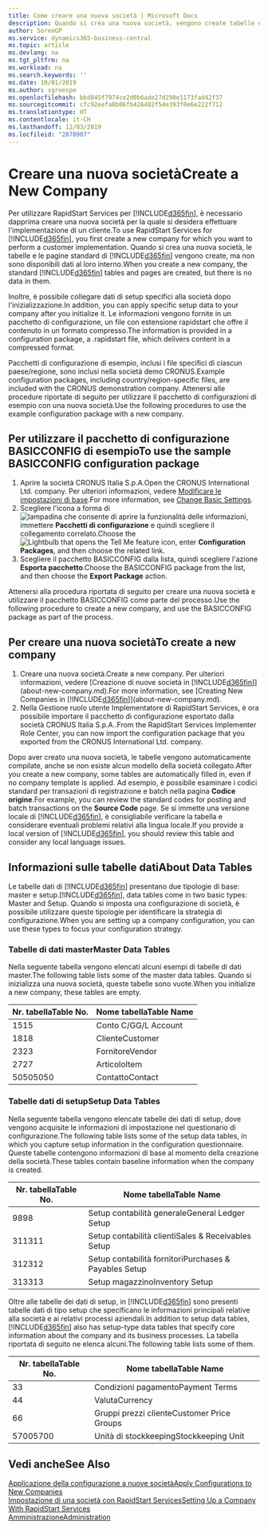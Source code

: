 ```yaml
---
title: Come creare una nuova società | Microsoft Docs
description: Quando si crea una nuova società, vengono create tabelle e pagine di RapidStart Services che non contengono dati.
author: SorenGP
ms.service: dynamics365-business-central
ms.topic: article
ms.devlang: na
ms.tgt_pltfrm: na
ms.workload: na
ms.search.keywords: ''
ms.date: 10/01/2019
ms.author: sgroespe
ms.openlocfilehash: bbd845f7974ce2d0b6ade27d290e1173fad42f37
ms.sourcegitcommit: cfc92eefa8b06fb426482f54e393f0e6e222f712
ms.translationtype: HT
ms.contentlocale: it-CH
ms.lasthandoff: 12/03/2019
ms.locfileid: "2878907"
---
```

# <a name="create-a-new-company"></a><span data-ttu-id="803c2-103">Creare una nuova società</span><span class="sxs-lookup"><span data-stu-id="803c2-103">Create a New Company</span></span>
<span data-ttu-id="803c2-104">Per utilizzare RapidStart Services per [!INCLUDE[d365fin](includes/d365fin_md.md)], è necessario dapprima creare una nuova società per la quale si desidera effettuare l'implementazione di un cliente.</span><span class="sxs-lookup"><span data-stu-id="803c2-104">To use RapidStart Services for [!INCLUDE[d365fin](includes/d365fin_md.md)], you first create a new company for which you want to perform a customer implementation.</span></span> <span data-ttu-id="803c2-105">Quando si crea una nuova società, le tabelle e le pagine standard di [!INCLUDE[d365fin](includes/d365fin_md.md)] vengono create, ma non sono disponibili dati al loro interno.</span><span class="sxs-lookup"><span data-stu-id="803c2-105">When you create a new company, the standard [!INCLUDE[d365fin](includes/d365fin_md.md)] tables and pages are created, but there is no data in them.</span></span>

<span data-ttu-id="803c2-106">Inoltre, è possibile collegare dati di setup specifici alla società dopo l'inizializzazione.</span><span class="sxs-lookup"><span data-stu-id="803c2-106">In addition, you can apply specific setup data to your company after you initialize it.</span></span> <span data-ttu-id="803c2-107">Le informazioni vengono fornite in un pacchetto di configurazione, un file con estensione rapidstart che offre il contenuto in un formato compresso.</span><span class="sxs-lookup"><span data-stu-id="803c2-107">The information is provided in a configuration package, a .rapidstart file, which delivers content in a compressed format.</span></span>  

<span data-ttu-id="803c2-108">Pacchetti di configurazione di esempio, inclusi i file specifici di ciascun paese/regione, sono inclusi nella società demo CRONUS.</span><span class="sxs-lookup"><span data-stu-id="803c2-108">Example configuration packages, including country/region-specific files, are included with the CRONUS demonstration company.</span></span> <span data-ttu-id="803c2-109">Attenersi alle procedure riportate di seguito per utilizzare il pacchetto di configurazioni di esempio con una nuova società.</span><span class="sxs-lookup"><span data-stu-id="803c2-109">Use the following procedures to use the example configuration package with a new company.</span></span>  

## <a name="to-use-the-sample-basicconfig-configuration-package"></a><span data-ttu-id="803c2-110">Per utilizzare il pacchetto di configurazione BASICCONFIG di esempio</span><span class="sxs-lookup"><span data-stu-id="803c2-110">To use the sample BASICCONFIG configuration package</span></span>  
1. <span data-ttu-id="803c2-111">Aprire la società CRONUS Italia S.p.A.</span><span class="sxs-lookup"><span data-stu-id="803c2-111">Open the CRONUS International Ltd. company.</span></span> <span data-ttu-id="803c2-112">Per ulteriori informazioni, vedere [Modificare le impostazioni di base](ui-change-basic-settings.md).</span><span class="sxs-lookup"><span data-stu-id="803c2-112">For more information, see [Change Basic Settings](ui-change-basic-settings.md).</span></span>
2. <span data-ttu-id="803c2-113">Scegliere l'icona a forma di ![lampadina che consente di aprire la funzionalità delle informazioni](media/ui-search/search_small.png "Informazioni sull'operazione che si desidera eseguire"), immettere **Pacchetti di configurazione** e quindi scegliere il collegamento correlato.</span><span class="sxs-lookup"><span data-stu-id="803c2-113">Choose the ![Lightbulb that opens the Tell Me feature](media/ui-search/search_small.png "Tell me what you want to do") icon, enter **Configuration Packages**, and then choose the related link.</span></span>  
3. <span data-ttu-id="803c2-114">Scegliere il pacchetto BASICCONFIG dalla lista, quindi scegliere l'azione **Esporta pacchetto**.</span><span class="sxs-lookup"><span data-stu-id="803c2-114">Choose the BASICCONFIG package from the list, and then choose the **Export Package** action.</span></span>  

<span data-ttu-id="803c2-115">Attenersi alla procedura riportata di seguito per creare una nuova società e utilizzare il pacchetto BASICCONFIG come parte del processo.</span><span class="sxs-lookup"><span data-stu-id="803c2-115">Use the following procedure to create a new company, and use the BASICCONFIG package as part of the process.</span></span>  

## <a name="to-create-a-new-company"></a><span data-ttu-id="803c2-116">Per creare una nuova società</span><span class="sxs-lookup"><span data-stu-id="803c2-116">To create a new company</span></span>  
1. <span data-ttu-id="803c2-117">Creare una nuova società.</span><span class="sxs-lookup"><span data-stu-id="803c2-117">Create a new company.</span></span> <span data-ttu-id="803c2-118">Per ulteriori informazioni, vedere [Creazione di nuove società in [!INCLUDE[d365fin](includes/d365fin_md.md)]](about-new-company.md).</span><span class="sxs-lookup"><span data-stu-id="803c2-118">For more information, see [Creating New Companies in [!INCLUDE[d365fin](includes/d365fin_md.md)]](about-new-company.md).</span></span>
2. <span data-ttu-id="803c2-119">Nella Gestione ruolo utente Implementatore di RapidStart Services, è ora possibile importare il pacchetto di configurazione esportato dalla società CRONUS Italia S.p.A..</span><span class="sxs-lookup"><span data-stu-id="803c2-119">From the RapidStart Services Implementer Role Center, you can now import the configuration package that you exported from the CRONUS International Ltd. company.</span></span>

<span data-ttu-id="803c2-120">Dopo aver creato una nuova società, le tabelle vengono automaticamente compilate, anche se non esiste alcun modello della società collegato.</span><span class="sxs-lookup"><span data-stu-id="803c2-120">After you create a new company, some tables are automatically filled in, even if no company template is applied.</span></span> <span data-ttu-id="803c2-121">Ad esempio, è possibile esaminare i codici standard per transazioni di registrazione e batch nella pagina **Codice origine**.</span><span class="sxs-lookup"><span data-stu-id="803c2-121">For example, you can review the standard codes for posting and batch transactions on the **Source Code** page.</span></span> <span data-ttu-id="803c2-122">Se si immette una versione locale di [!INCLUDE[d365fin](includes/d365fin_md.md)], è consigliabile verificare la tabella e considerare eventuali problemi relativi alla lingua locale.</span><span class="sxs-lookup"><span data-stu-id="803c2-122">If you provide a local version of [!INCLUDE[d365fin](includes/d365fin_md.md)], you should review this table and consider any local language issues.</span></span>

## <a name="about-data-tables"></a><span data-ttu-id="803c2-123">Informazioni sulle tabelle dati</span><span class="sxs-lookup"><span data-stu-id="803c2-123">About Data Tables</span></span>
<span data-ttu-id="803c2-124">Le tabelle dati di [!INCLUDE[d365fin](includes/d365fin_md.md)] presentano due tipologie di base: master e setup.</span><span class="sxs-lookup"><span data-stu-id="803c2-124">[!INCLUDE[d365fin](includes/d365fin_md.md)], data tables come in two basic types: Master and Setup.</span></span> <span data-ttu-id="803c2-125">Quando si imposta una configurazione di società, è possibile utilizzare queste tipologie per identificare la strategia di configurazione.</span><span class="sxs-lookup"><span data-stu-id="803c2-125">When you are setting up a company configuration, you can use these types to focus your configuration strategy.</span></span>  

### <a name="master-data-tables"></a><span data-ttu-id="803c2-126">Tabelle di dati master</span><span class="sxs-lookup"><span data-stu-id="803c2-126">Master Data Tables</span></span>  
<span data-ttu-id="803c2-127">Nella seguente tabella vengono elencati alcuni esempi di tabelle di dati master.</span><span class="sxs-lookup"><span data-stu-id="803c2-127">The following table lists some of the master data tables.</span></span> <span data-ttu-id="803c2-128">Quando si inizializza una nuova società, queste tabelle sono vuote.</span><span class="sxs-lookup"><span data-stu-id="803c2-128">When you initialize a new company, these tables are empty.</span></span>  

|<span data-ttu-id="803c2-129">Nr. tabella</span><span class="sxs-lookup"><span data-stu-id="803c2-129">Table No.</span></span>|<span data-ttu-id="803c2-130">Nome tabella</span><span class="sxs-lookup"><span data-stu-id="803c2-130">Table Name</span></span>|  
|-------------------|--------------------|  
|<span data-ttu-id="803c2-131">15</span><span class="sxs-lookup"><span data-stu-id="803c2-131">15</span></span>|<span data-ttu-id="803c2-132">Conto C/G</span><span class="sxs-lookup"><span data-stu-id="803c2-132">G/L Account</span></span>|  
|<span data-ttu-id="803c2-133">18</span><span class="sxs-lookup"><span data-stu-id="803c2-133">18</span></span>|<span data-ttu-id="803c2-134">Cliente</span><span class="sxs-lookup"><span data-stu-id="803c2-134">Customer</span></span>|  
|<span data-ttu-id="803c2-135">23</span><span class="sxs-lookup"><span data-stu-id="803c2-135">23</span></span>|<span data-ttu-id="803c2-136">Fornitore</span><span class="sxs-lookup"><span data-stu-id="803c2-136">Vendor</span></span>|  
|<span data-ttu-id="803c2-137">27</span><span class="sxs-lookup"><span data-stu-id="803c2-137">27</span></span>|<span data-ttu-id="803c2-138">Articolo</span><span class="sxs-lookup"><span data-stu-id="803c2-138">Item</span></span>|  
|<span data-ttu-id="803c2-139">5050</span><span class="sxs-lookup"><span data-stu-id="803c2-139">5050</span></span>|<span data-ttu-id="803c2-140">Contatto</span><span class="sxs-lookup"><span data-stu-id="803c2-140">Contact</span></span>|  

### <a name="setup-data-tables"></a><span data-ttu-id="803c2-141">Tabelle dati di setup</span><span class="sxs-lookup"><span data-stu-id="803c2-141">Setup Data Tables</span></span>  
<span data-ttu-id="803c2-142">Nella seguente tabella vengono elencate tabelle dei dati di setup, dove vengono acquisite le informazioni di impostazione nel questionario di configurazione.</span><span class="sxs-lookup"><span data-stu-id="803c2-142">The following table lists some of the setup data tables, in which you capture setup information in the configuration questionnaire.</span></span> <span data-ttu-id="803c2-143">Queste tabelle contengono informazioni di base al momento della creazione della società.</span><span class="sxs-lookup"><span data-stu-id="803c2-143">These tables contain baseline information when the company is created.</span></span>  

|<span data-ttu-id="803c2-144">Nr. tabella</span><span class="sxs-lookup"><span data-stu-id="803c2-144">Table No.</span></span>|<span data-ttu-id="803c2-145">Nome tabella</span><span class="sxs-lookup"><span data-stu-id="803c2-145">Table Name</span></span>|  
|-------------------|--------------------|  
|<span data-ttu-id="803c2-146">98</span><span class="sxs-lookup"><span data-stu-id="803c2-146">98</span></span>|<span data-ttu-id="803c2-147">Setup contabilità generale</span><span class="sxs-lookup"><span data-stu-id="803c2-147">General Ledger Setup</span></span>|  
|<span data-ttu-id="803c2-148">311</span><span class="sxs-lookup"><span data-stu-id="803c2-148">311</span></span>|<span data-ttu-id="803c2-149">Setup contabilità clienti</span><span class="sxs-lookup"><span data-stu-id="803c2-149">Sales & Receivables Setup</span></span>|  
|<span data-ttu-id="803c2-150">312</span><span class="sxs-lookup"><span data-stu-id="803c2-150">312</span></span>|<span data-ttu-id="803c2-151">Setup contabilità fornitori</span><span class="sxs-lookup"><span data-stu-id="803c2-151">Purchases & Payables Setup</span></span>|  
|<span data-ttu-id="803c2-152">313</span><span class="sxs-lookup"><span data-stu-id="803c2-152">313</span></span>|<span data-ttu-id="803c2-153">Setup magazzino</span><span class="sxs-lookup"><span data-stu-id="803c2-153">Inventory Setup</span></span>|  

<span data-ttu-id="803c2-154">Oltre alle tabelle dei dati di setup, in [!INCLUDE[d365fin](includes/d365fin_md.md)] sono presenti tabelle dati di tipo setup che specificano le informazioni principali relative alla società e ai relativi processi aziendali.</span><span class="sxs-lookup"><span data-stu-id="803c2-154">In addition to setup data tables, [!INCLUDE[d365fin](includes/d365fin_md.md)] also has setup-type data tables that specify core information about the company and its business processes.</span></span> <span data-ttu-id="803c2-155">La tabella riportata di seguito ne elenca alcuni.</span><span class="sxs-lookup"><span data-stu-id="803c2-155">The following table lists some of them.</span></span>  

|<span data-ttu-id="803c2-156">Nr. tabella</span><span class="sxs-lookup"><span data-stu-id="803c2-156">Table No.</span></span>|<span data-ttu-id="803c2-157">Nome tabella</span><span class="sxs-lookup"><span data-stu-id="803c2-157">Table Name</span></span>|  
|-------------------|--------------------|  
|<span data-ttu-id="803c2-158">3</span><span class="sxs-lookup"><span data-stu-id="803c2-158">3</span></span>|<span data-ttu-id="803c2-159">Condizioni pagamento</span><span class="sxs-lookup"><span data-stu-id="803c2-159">Payment Terms</span></span>|  
|<span data-ttu-id="803c2-160">4</span><span class="sxs-lookup"><span data-stu-id="803c2-160">4</span></span>|<span data-ttu-id="803c2-161">Valuta</span><span class="sxs-lookup"><span data-stu-id="803c2-161">Currency</span></span>|  
|<span data-ttu-id="803c2-162">6</span><span class="sxs-lookup"><span data-stu-id="803c2-162">6</span></span>|<span data-ttu-id="803c2-163">Gruppi prezzi cliente</span><span class="sxs-lookup"><span data-stu-id="803c2-163">Customer Price Groups</span></span>|  
|<span data-ttu-id="803c2-164">5700</span><span class="sxs-lookup"><span data-stu-id="803c2-164">5700</span></span>|<span data-ttu-id="803c2-165">Unità di stockkeeping</span><span class="sxs-lookup"><span data-stu-id="803c2-165">Stockkeeping Unit</span></span>|

  

## <a name="see-also"></a><span data-ttu-id="803c2-166">Vedi anche</span><span class="sxs-lookup"><span data-stu-id="803c2-166">See Also</span></span>  
[<span data-ttu-id="803c2-167">Applicazione della configurazione a nuove società</span><span class="sxs-lookup"><span data-stu-id="803c2-167">Apply Configurations to New Companies</span></span>](admin-apply-configuration-to-new-companies.md)  
[<span data-ttu-id="803c2-168">Impostazione di una società con RapidStart Services</span><span class="sxs-lookup"><span data-stu-id="803c2-168">Setting Up a Company With RapidStart Services</span></span>](admin-set-up-a-company-with-rapidstart.md)  
[<span data-ttu-id="803c2-169">Amministrazione</span><span class="sxs-lookup"><span data-stu-id="803c2-169">Administration</span></span>](admin-setup-and-administration.md)
